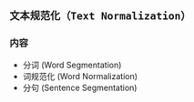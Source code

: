 

## `文本规范化（Text Normalization）`

### 内容


- 分词 (Word Segmentation)
- 词规范化 (Word Normalization)
- 分句 (Sentence Segmentation)


